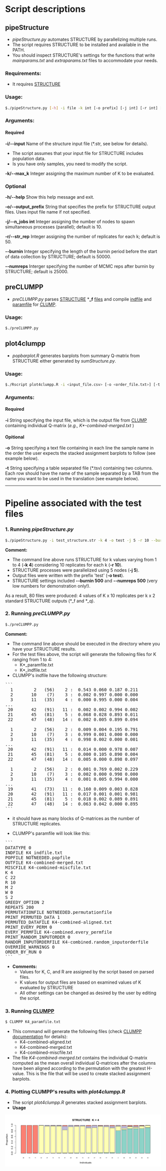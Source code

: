 # Script descriptions
## pipeStructure
- _pipeStructure.py_ automates STRUCTURE by parallelizing multiple runs. 
- The script requires STRUCTURE to be installed and available in the PATH.
- You should inspect STRUCTURE's settings for the functions that write _mainparams.txt_ and _extraparams.txt_ files to accommodate your needs.

### Requirements:
- It requires [STRUCTURE](https://web.stanford.edu/group/pritchardlab/structure_software/release_versions/v2.3.4/html/structure.html)

### Usage:

```bash
$./pipeStructure.py [-h] -i file -k int [-o prefix] [-j int] [-r int] [--burnin int] [--numreps int]
```

### Arguments:
#### Required
**-i/--input**  Name of the structure input file (*.str, see below for details).
- The script assumes that your input file for STRUCTURE includes population data.
- Is you have only samples, you need to modify the script.

**-k/--max_k**  Integer assigning the maximum number of K to be evaluated.

### Optional
**-h/--help**  Show this help message and exit.

**-o/--output_prefix** String that specifies the prefix for STRUCTURE output files. Uses input file name if not specified.

**-j/--n_jobs int**  Integer assigning the number of nodes to spawn simultaneous processes (parallel); default is 10.

**-r/--str_rep** Integer assigning the number of replicates for each k; default is 50.

**--burnin**  Integer specifying the length of the burnin period before the start of data collection by STRUCTURE; default is 50000.

**--numreps** Interger specifying the number of MCMC reps after burnin by STRUCTURE; default is 25000.


## preCLUMPP
- _preCLUMPP.py_ parses [STRUCTURE](https://web.stanford.edu/group/pritchardlab/structure.html) ***_f** [files](https://rosenberglab.stanford.edu/software/CLUMPP_Manual.pdf)
   and compile [indfile](https://rosenberglab.stanford.edu/software/CLUMPP_Manual.pdf) and [paramfile](https://rosenberglab.stanford.edu/software/CLUMPP_Manual.pdf) for [CLUMP](https://rosenberglab.stanford.edu/clumpp.html).

### Usage:
```bash
$./preCLUMPP.py
```

## plot4clumpp
- _popbarplot.R_ generates barplots from summary Q-matrix from STRUCTURE either generated by _sumStructure.py_.

### Usage:
```bash
$./Rscript plot4clumpp.R -i <input_file.csv> [-o <order_file.txt>] [-t <translation_table.tsv>]"
```
### Arguments:
#### Required
**-i** String specifying the input file, which is the output file from [CLUMP](https://rosenberglab.stanford.edu/clumpp.html) containing individual Q-matrix (_e.g.,_ _K*-combined-merged.txt_ )

#### Opitional
**-o** String specifying a text file containing in each line the sample name in the order the user expects the stacked assignment barplots to follow (see example below).

**-t** String specifying a table separated file (*.tsv) containing two columns. Each row should have the name of the sample separated by a TAB from the name you want to be used in the translation (see example below).

---

# Pipeline associated with the test files
### 1. Running _pipeStructure.py_

```bash
$./pipeStructure.py -i test_structure.str -k 4 -o test -j 5 -r 10 --burnin 500 --numreps 500
```

**Comment:**
- The command line above runs STRUCTURE for k values varying from 1 to 4 (**-k 4**) considering 10 replicates for each k (**-r 10**).
- STRUCTURE processes were parallelized using 5 nodes (**-j 5**).
- Output files were written with the prefix 'test' (**-o test**).
- STRUCTURE settings included **--burnin 500** and **--numreps 500** (very low numbers for demonstration only!).

As a result, 80 files were produced: 4 values of K x 10 replicates per k x 2 standard STRUCTURE outputs (*_f and *_q).

### 2. Running _preCLUMPP.py_
```bash
$./preCLUMPP.py
```
**Comment:**
- The command line above should be executed in the directory where you have your STRUCTURE results.
- For the test files above, the script will generate the following files for K ranging from 1 to 4:
  - K*_paramfile.txt
  - K*_indfile.txt
- CLUMPP's indfile have the following structure:

<pre>
```
  1        2   (56)    2 :  0.543 0.060 0.187 0.211  
  2       10    (7)    3 :  0.002 0.997 0.000 0.000  
  3       11   (35)    4 :  0.000 0.995 0.000 0.004  
...  
 20       42   (91)   11 :  0.002 0.002 0.994 0.002  
 21       45   (81)    5 :  0.068 0.028 0.893 0.011  
 22       47   (48)   14 :  0.002 0.005 0.899 0.094  
  
  1        2   (56)    2 :  0.009 0.004 0.195 0.791  
  2       10    (7)    3 :  0.999 0.001 0.000 0.000  
  3       11   (35)    4 :  0.998 0.002 0.000 0.001  
...  
 20       42   (91)   11 :  0.014 0.000 0.978 0.007  
 21       45   (81)    5 :  0.000 0.105 0.890 0.004  
 22       47   (48)   14 :  0.005 0.000 0.898 0.097  
  
  1        2   (56)    2 :  0.001 0.769 0.002 0.229  
  2       10    (7)    3 :  0.002 0.000 0.998 0.000  
  3       11   (35)    4 :  0.001 0.005 0.994 0.000  
...  
 19       41   (73)   11 :  0.160 0.009 0.003 0.828  
 20       42   (91)   11 :  0.017 0.001 0.001 0.981  
 21       45   (81)    5 :  0.018 0.002 0.089 0.891  
 22       47   (48)   14 :  0.063 0.042 0.000 0.895  
```
</pre>

  - it should have as many blocks of Q-matrices as the number of STRUCTURE replicates.

- CLUMPP's paramfile will look like this:

<pre>
```
DATATYPE 0  
INDFILE K4_indfile.txt  
POPFILE NOTNEEDED.popfile  
OUTFILE K4-combined-merged.txt  
MISCFILE K4-combined-miscfile.txt  
K 4  
C 22  
R 10  
M 2  
W 0  
S 2  
GREEDY_OPTION 2  
REPEATS 200 
PERMUTATIONFILE NOTNEEDED.permutationfile  
PRINT_PERMUTED_DATA 1  
PERMUTED_DATAFILE K4-combined-aligned.txt  
PRINT_EVERY_PERM 0  
EVERY_PERMFILE K4-combined.every_permfile  
PRINT_RANDOM_INPUTORDER 0  
RANDOM_INPUTORDERFILE K4-combined.random_inputorderfile  
OVERRIDE_WARNINGS 0  
ORDER_BY_RUN 0  
```
</pre>

- **Comments:**
  - Values for K, C, and R are assigned by the script based on parsed files.
  - K values for output files are based on examined values of K evaluated by STRUCTURE
  - All other settings can be changed as desired by the user by editing the script.

### 3. Running [CLUMPP](https://rosenberglab.stanford.edu/clumpp.html)
```bash
$ CLUMPP K4_paramfile.txt
```
- This command will generate the following files (check [CLUMPP documentation](https://rosenberglab.stanford.edu/software/CLUMPP_Manual.pdf) for details):
  - K4-combined-aligned.txt
  - K4-combined-merged.txt
  - K4-combined-miscfile.txt
- The file _K4-combined-merged.txt_ contains the individual Q-matrix computed as the mean overall individual Q-matrices after the columns have
been aligned according to the permutation with the greatest H-value. This is the file that will be used to create stacked assignment barplots.

### 4. Plotting CLUMPP's results with _plot4clumpp.R_

- The script _plot4clumpp.R_ generates stacked assignment barplots.
- **Usage**

  

![example](https://github.com/fplmarques/pipeStructure/blob/main/test_files/k4_barplot.png)





